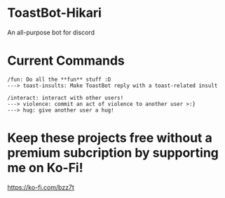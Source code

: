# ToastBot-Hikari
An all-purpose bot for discord

# Current Commands
```
/fun: Do all the **fun** stuff :D
---> toast-insults: Make ToastBot reply with a toast-related insult

/interact: interact with other users!
---> violence: commit an act of violence to another user >:}
---> hug: give another user a hug!
```


# Keep these projects free without a premium subcription by supporting me on Ko-Fi!
https://ko-fi.com/bzz7t
